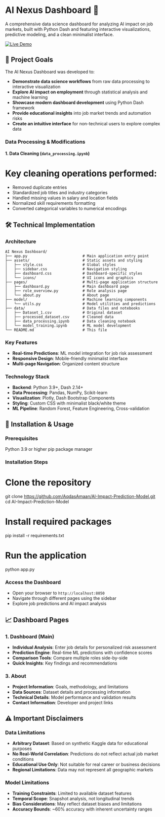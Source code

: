 # AI Nexus Dashboard 🤖

A comprehensive data science dashboard for analyzing AI impact on job markets, built with Python Dash and featuring interactive visualizations, predictive modeling, and a clean minimalist interface.

[![Live Demo](https://img.shields.io/badge/Live%20Demo-Visit-blue?style=for-the-badge&logo=rocket)](https://ai-nexus-116f.onrender.com)

## 🎯 Project Goals

The AI Nexus Dashboard was developed to:

- **Demonstrate data science workflows** from raw data processing to interactive visualization
- **Explore AI impact on employment** through statistical analysis and machine learning
- **Showcase modern dashboard development** using Python Dash framework
- **Provide educational insights** into job market trends and automation risks
- **Create an intuitive interface** for non-technical users to explore complex data


### Data Processing & Modifications

#### 1. Data Cleaning (`data_processing.ipynb`)

# Key cleaning operations performed:
- Removed duplicate entries 
- Standardized job titles and industry categories
- Handled missing values in salary and location fields
- Normalized skill requirements formatting
- Converted categorical variables to numerical encodings


## 🛠️ Technical Implementation

### Architecture
```
AI Nexus Dashboard/
├── app.py                         # Main application entry point
├── assets/                        # Static assets and styling
│   ├── style.css                  # Global styles
│   ├── sidebar.css                # Navigation styling
│   ├── dashboard.css              # Dashboard-specific styles
│   └── icons/                     # UI icons and graphics
├── pages/                         # Multi-page application structure
│   ├── dashboard.py               # Main dashboard page
│   ├── role_overview.py           # Role analysis page
│   └── about.py                   # About page
├── model/                         # Machine learning components
│   └── utils.py                   # Model utilities and predictions
├── data/                          # Data files and notebooks
│   ├── Dataset_1.csv              # Original dataset
│   ├── processed_dataset.csv      # Cleaned data
│   ├── data_processing.ipynb      # Data cleaning notebook
│   └── model_training.ipynb       # ML model development
└── README.md                      # This file
```

### Key Features
- **Real-time Predictions**: ML model integration for job risk assessment
- **Responsive Design**: Mobile-friendly minimalist interface
- **Multi-page Navigation**: Organized content structure

### Technology Stack
- **Backend**: Python 3.9+, Dash 2.14+
- **Data Processing**: Pandas, NumPy, Scikit-learn
- **Visualization**: Plotly, Dash Bootstrap Components
- **Styling**: Custom CSS with minimalist black/white theme
- **ML Pipeline**: Random Forest, Feature Engineering, Cross-validation

## 🚀 Installation & Usage

### Prerequisites
Python 3.9 or higher
pip package manager


### Installation Steps

# Clone the repository
git clone https://github.com/AqdasAmaan/AI-Impact-Prediction-Model.git <br>
cd AI-Impact-Prediction-Model

# Install required packages
pip install -r requirements.txt

# Run the application
python app.py


### Access the Dashboard
- Open your browser to `http://localhost:8050`
- Navigate through different pages using the sidebar
- Explore job predictions and AI impact analysis

## 📈 Dashboard Pages

### 1. Dashboard (Main)
- **Individual Analysis**: Enter job details for personalized risk assessment
- **Prediction Engine**: Real-time ML predictions with confidence scores
- **Comparison Tools**: Compare multiple roles side-by-side
- **Quick Insights**: Key findings and recommendations

### 3. About
- **Project Information**: Goals, methodology, and limitations
- **Data Sources**: Dataset details and processing information
- **Technical Details**: Model performance and validation results
- **Contact Information**: Developer and project links

## ⚠️ Important Disclaimers

### Data Limitations
- **Arbitrary Dataset**: Based on synthetic Kaggle data for educational purposes
- **No Real-World Correlation**: Predictions do not reflect actual job market conditions
- **Educational Use Only**: Not suitable for real career or business decisions
- **Regional Limitations**: Data may not represent all geographic markets

### Model Limitations
- **Training Constraints**: Limited to available dataset features
- **Temporal Scope**: Snapshot analysis, not longitudinal trends
- **Bias Considerations**: May reflect dataset biases and limitations
- **Accuracy Bounds**: ~60% accuracy with inherent uncertainty ranges
